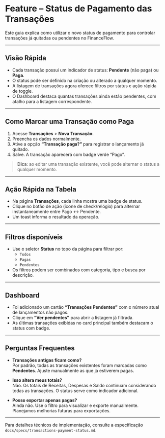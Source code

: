 # Feature – Status de Pagamento das Transações

Este guia explica como utilizar o novo status de pagamento para controlar transações já quitadas ou pendentes no FinanceFlow.

---

## Visão Rápida
- Cada transação possui um indicador de status: **Pendente** (não paga) ou **Paga**.
- O status pode ser definido na criação ou alterado a qualquer momento.
- A listagem de transações agora oferece filtros por status e ação rápida de toggle.
- O Dashboard destaca quantas transações ainda estão pendentes, com atalho para a listagem correspondente.

---

## Como Marcar uma Transação como Paga
1. Acesse **Transações** > **Nova Transação**.
2. Preencha os dados normalmente.
3. Ative a opção **“Transação paga?”** para registrar o lançamento já quitado.
4. Salve. A transação aparecerá com badge verde “Pago”.

> **Dica**: ao editar uma transação existente, você pode alternar o status a qualquer momento.

---

## Ação Rápida na Tabela
- Na página **Transações**, cada linha mostra uma badge de status.
- Clique no botão de ação (ícone de check/relógio) para alternar instantaneamente entre Pago ↔ Pendente.
- Um toast informa o resultado da operação.

---

## Filtros disponíveis
- Use o seletor **Status** no topo da página para filtrar por:
  - `Todos`
  - `Pagas`
  - `Pendentes`
- Os filtros podem ser combinados com categoria, tipo e busca por descrição.

---

## Dashboard
- Foi adicionado um cartão **“Transações Pendentes”** com o número atual de lançamentos não pagos.
- Clique em **“Ver pendentes”** para abrir a listagem já filtrada.
- As últimas transações exibidas no card principal também destacam o status com badge.

---

## Perguntas Frequentes
- **Transações antigas ficam como?**  
  Por padrão, todas as transações existentes foram marcadas como **Pendentes**. Ajuste manualmente as que já estiverem pagas.

- **Isso altera meus totais?**  
  Não. Os totais de Receitas, Despesas e Saldo continuam considerando todas as transações. O status serve como indicador adicional.

- **Posso exportar apenas pagas?**  
  Ainda não. Use o filtro para visualizar e exporte manualmente. Planejamos melhorias futuras para exportações.

---

Para detalhes técnicos de implementação, consulte a especificação `docs/specs/transactions-payment-status.md`.

